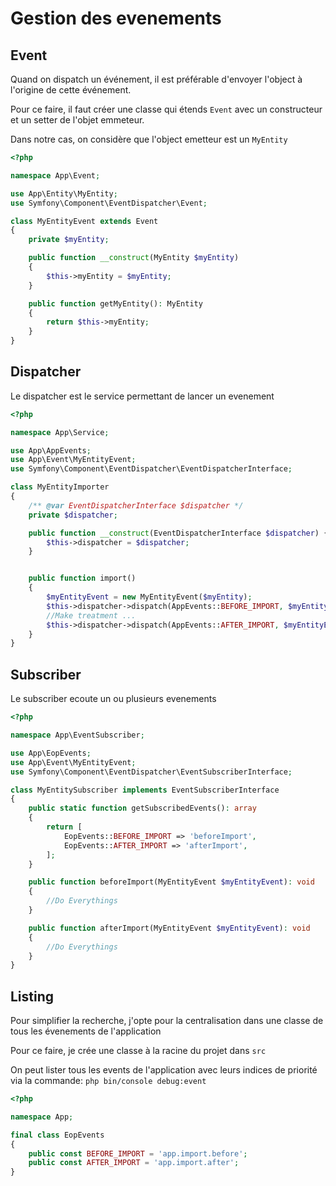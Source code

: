 Gestion des evenements
======================

Event
-----

Quand on dispatch un événement, il est préférable d'envoyer l'object à l'origine de cette événement.

Pour ce faire, il faut créer une classe qui étends `Event` avec un constructeur et un setter de l'objet emmeteur.

Dans notre cas, on considère que l'object emetteur est un `MyEntity`

```php
<?php

namespace App\Event;

use App\Entity\MyEntity;
use Symfony\Component\EventDispatcher\Event;

class MyEntityEvent extends Event
{
    private $myEntity;

    public function __construct(MyEntity $myEntity)
    {
        $this->myEntity = $myEntity;
    }

    public function getMyEntity(): MyEntity
    {
        return $this->myEntity;
    }
}
```

Dispatcher
----------

Le dispatcher est le service permettant de lancer un evenement

```php
<?php

namespace App\Service;

use App\AppEvents;
use App\Event\MyEntityEvent;
use Symfony\Component\EventDispatcher\EventDispatcherInterface;

class MyEntityImporter
{
    /** @var EventDispatcherInterface $dispatcher */
    private $dispatcher;

    public function __construct(EventDispatcherInterface $dispatcher) {
        $this->dispatcher = $dispatcher;
    }


    public function import()
    {
        $myEntityEvent = new MyEntityEvent($myEntity);
        $this->dispatcher->dispatch(AppEvents::BEFORE_IMPORT, $myEntityEvent);
        //Make treatment ...
        $this->dispatcher->dispatch(AppEvents::AFTER_IMPORT, $myEntityEvent);
    }
}
```

Subscriber
----------

Le subscriber ecoute un ou plusieurs evenements

```php
<?php

namespace App\EventSubscriber;

use App\EopEvents;
use App\Event\MyEntityEvent;
use Symfony\Component\EventDispatcher\EventSubscriberInterface;

class MyEntitySubscriber implements EventSubscriberInterface
{
    public static function getSubscribedEvents(): array
    {
        return [
            EopEvents::BEFORE_IMPORT => 'beforeImport',
            EopEvents::AFTER_IMPORT => 'afterImport',
        ];
    }

    public function beforeImport(MyEntityEvent $myEntityEvent): void
    {
        //Do Everythings
    }

    public function afterImport(MyEntityEvent $myEntityEvent): void
    {
        //Do Everythings
    }
}
```

Listing
-------

Pour simplifier la recherche, j'opte pour la centralisation dans une classe de tous les évenements de l'application

Pour ce faire, je crée une classe à la racine du projet dans `src`

On peut lister tous les events de l'application avec leurs indices de priorité via la commande: `php bin/console debug:event`

```php
<?php

namespace App;

final class EopEvents
{
    public const BEFORE_IMPORT = 'app.import.before';
    public const AFTER_IMPORT = 'app.import.after';
}
```